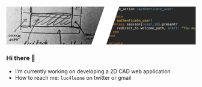 ![image](./sketch-vs-code.png)

### Hi there 👋

- I’m currently working on developing a 2D CAD web application
- How to reach me: `luc4leone` on twitter or gmail




